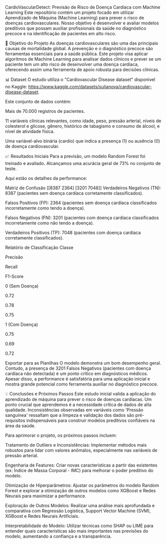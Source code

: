 CardioVascularDetect: Previsão de Risco de Doença Cardíaca com Machine Learning
Este repositório contém um projeto focado em utilizar Aprendizado de Máquina (Machine Learning) para prever o risco de doenças cardiovasculares. Nosso objetivo é desenvolver e avaliar modelos preditivos que possam auxiliar profissionais da saúde no diagnóstico precoce e na identificação de pacientes em alto risco.

🎯 Objetivo do Projeto
As doenças cardiovasculares são uma das principais causas de mortalidade global. A prevenção e o diagnóstico precoce são ferramentas essenciais para a saúde pública. Este projeto visa aplicar algoritmos de Machine Learning para analisar dados clínicos e prever se um paciente tem um alto risco de desenvolver uma doença cardíaca, oferecendo assim uma ferramenta de apoio robusta para decisões clínicas.

📊 Dataset
O estudo utiliza o "Cardiovascular Disease dataset" disponível no Kaggle: https://www.kaggle.com/datasets/sulianova/cardiovascular-disease-dataset.

Este conjunto de dados contém:

Mais de 70.000 registros de pacientes.

11 variáveis clínicas relevantes, como idade, peso, pressão arterial, níveis de colesterol e glicose, gênero, histórico de tabagismo e consumo de álcool, e nível de atividade física.

Uma variável-alvo binária (cardio) que indica a presença (1) ou ausência (0) de doença cardiovascular.

📈 Resultados Iniciais
Para a previsão, um modelo Random Forest foi treinado e avaliado. Alcançamos uma acurácia geral de 73% no conjunto de teste.

Aqui estão os detalhes da performance:

Matriz de Confusão
[[8387 2364]
 [3201 7048]]
Verdadeiros Negativos (TN): 8387 (pacientes sem doença cardíaca corretamente classificados).

Falsos Positivos (FP): 2364 (pacientes sem doença cardíaca classificados incorretamente como tendo a doença).

Falsos Negativos (FN): 3201 (pacientes com doença cardíaca classificados incorretamente como não tendo a doença).

Verdadeiros Positivos (TP): 7048 (pacientes com doença cardíaca corretamente classificados).

Relatório de Classificação
Classe

Precisão

Recall

F1-Score

0 (Sem Doença)

0.72

0.78

0.75

1 (Com Doença)

0.75

0.69

0.72


Exportar para as Planilhas
O modelo demonstra um bom desempenho geral. Contudo, a presença de 3201 Falsos Negativos (pacientes com doença cardíaca não detectada) é um ponto crítico em diagnósticos médicos. Apesar disso, a performance é satisfatória para uma aplicação inicial e mostra grande potencial como ferramenta auxiliar no diagnóstico precoce.

💡 Conclusões e Próximos Passos
Este estudo inicial valida a aplicação do aprendizado de máquina para prever o risco de doenças cardíacas. Um ponto crucial que aprendemos é a necessidade crítica de dados de alta qualidade. Inconsistências observadas em variáveis como 'Pressão sanguínea' ressaltam que a limpeza e validação dos dados são pré-requisitos indispensáveis para construir modelos preditivos confiáveis na área da saúde.

Para aprimorar o projeto, os próximos passos incluem:

Tratamento de Outliers e Inconsistências: Implementar métodos mais robustos para lidar com valores anômalos, especialmente nas variáveis de pressão arterial.

Engenharia de Features: Criar novas características a partir das existentes (ex: Índice de Massa Corporal - IMC) para melhorar o poder preditivo do modelo.

Otimização de Hiperparâmetros: Ajustar os parâmetros do modelo Random Forest e explorar a otimização de outros modelos como XGBoost e Redes Neurais para maximizar a performance.

Exploração de Outros Modelos: Realizar uma análise mais aprofundada e comparativa com Regressão Logística, Support Vector Machine (SVM), XGBoost e Redes Neurais Artificiais.

Interpretabilidade do Modelo: Utilizar técnicas como SHAP ou LIME para entender quais características são mais importantes nas previsões do modelo, aumentando a confiança e a transparência.

